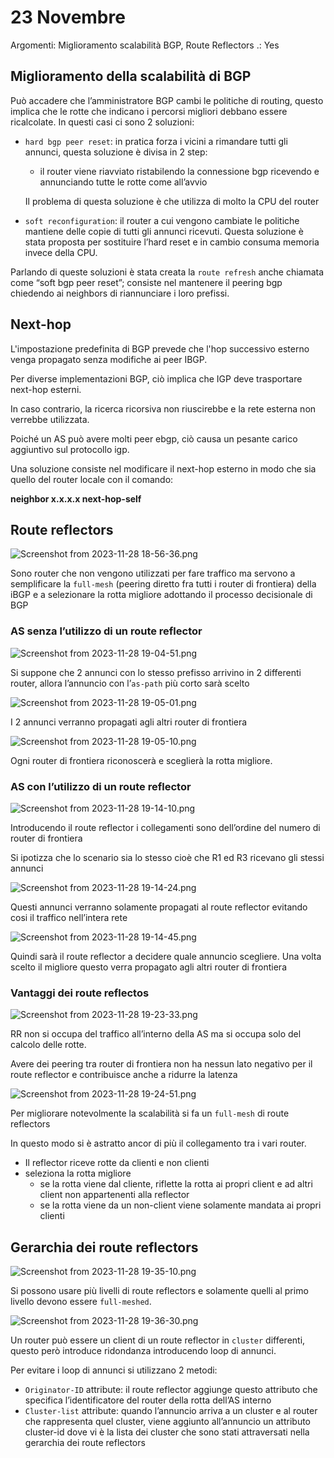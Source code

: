 # 23 Novembre

Argomenti: Miglioramento scalabilità BGP, Route Reflectors
.: Yes

## Miglioramento della scalabilità di BGP

Può accadere che l’amministratore BGP cambi le politiche di routing, questo implica che le rotte che indicano i percorsi migliori debbano essere ricalcolate. In questi casi ci sono 2 soluzioni:

- `hard bgp peer reset`: in pratica forza i vicini a rimandare tutti gli annunci, questa soluzione è divisa in 2 step:
    - il router viene riavviato ristabilendo la connessione bgp ricevendo e annunciando tutte le rotte come all’avvio
    
    Il problema di questa soluzione è che utilizza di molto la CPU del router
    
- `soft reconfiguration`: il router a cui vengono cambiate le politiche mantiene delle copie di tutti gli annunci ricevuti. Questa soluzione è stata proposta per sostituire l’hard reset e in cambio consuma memoria invece della CPU.

Parlando di queste soluzioni è stata creata la `route refresh` anche chiamata come “soft bgp peer reset”; consiste nel mantenere il peering bgp chiedendo ai neighbors di riannunciare i loro prefissi.

## Next-hop

L'impostazione predefinita di BGP prevede che l'hop successivo esterno venga propagato senza modifiche ai peer IBGP.

Per diverse implementazioni BGP, ciò implica che IGP deve trasportare next-hop esterni.

In caso contrario, la ricerca ricorsiva non riuscirebbe e la rete esterna non verrebbe utilizzata.

Poiché un AS può avere molti peer ebgp, ciò causa un pesante carico aggiuntivo sul protocollo igp.

Una soluzione consiste nel modificare il next-hop esterno in modo che sia quello del router locale con il comando:

**neighbor x.x.x.x next-hop-self**

## Route reflectors

![Screenshot from 2023-11-28 18-56-36.png](Screenshot_from_2023-11-28_18-56-36.png)

Sono router che non vengono utilizzati per fare traffico ma servono a semplificare la `full-mesh` (peering diretto fra tutti i router di frontiera) della iBGP e a selezionare la rotta migliore adottando il processo decisionale di BGP

### AS senza l’utilizzo di un route reflector

![Screenshot from 2023-11-28 19-04-51.png](Screenshot_from_2023-11-28_19-04-51.png)

Si suppone che 2 annunci con lo stesso prefisso arrivino in 2 differenti router, allora l’annuncio con l’`as-path` più corto sarà scelto

![Screenshot from 2023-11-28 19-05-01.png](Screenshot_from_2023-11-28_19-05-01.png)

I 2 annunci verranno propagati agli altri router di frontiera

![Screenshot from 2023-11-28 19-05-10.png](Screenshot_from_2023-11-28_19-05-10.png)

Ogni router di frontiera riconoscerà e sceglierà la rotta migliore.

### AS con l’utilizzo di un route reflector

![Screenshot from 2023-11-28 19-14-10.png](Screenshot_from_2023-11-28_19-14-10.png)

Introducendo il route reflector i collegamenti sono dell’ordine del numero di router di frontiera

Si ipotizza che lo scenario sia lo stesso cioè che R1 ed R3 ricevano gli stessi annunci

![Screenshot from 2023-11-28 19-14-24.png](Screenshot_from_2023-11-28_19-14-24.png)

Questi annunci verranno solamente propagati al route reflector evitando cosi il traffico nell’intera rete

![Screenshot from 2023-11-28 19-14-45.png](Screenshot_from_2023-11-28_19-14-45.png)

Quindi sarà il route reflector a decidere quale annuncio scegliere. Una volta scelto il migliore questo verra propagato agli altri router di frontiera

### Vantaggi dei route reflectos

![Screenshot from 2023-11-28 19-23-33.png](Screenshot_from_2023-11-28_19-23-33.png)

RR non si occupa del traffico all’interno della AS ma si occupa solo del calcolo delle rotte.

Avere dei peering tra router di frontiera non ha nessun lato negativo per il route reflector e contribuisce anche a ridurre la latenza

![Screenshot from 2023-11-28 19-24-51.png](Screenshot_from_2023-11-28_19-24-51.png)

Per migliorare notevolmente la scalabilità si fa un `full-mesh` di route reflectors 

In questo modo si è astratto ancor di più il collegamento tra i vari router.

- Il reflector riceve rotte da clienti e non clienti
- seleziona la rotta migliore
    - se la rotta viene dal cliente, riflette la rotta ai propri client e ad altri client non appartenenti alla reflector
    - se la rotta viene da un non-client viene solamente mandata ai propri clienti

## Gerarchia dei route reflectors

![Screenshot from 2023-11-28 19-35-10.png](Screenshot_from_2023-11-28_19-35-10.png)

Si possono usare più livelli di route reflectors e solamente quelli al primo livello devono essere `full-meshed`.

![Screenshot from 2023-11-28 19-36-30.png](Screenshot_from_2023-11-28_19-36-30.png)

Un router può essere un client di un route reflector in `cluster` differenti, questo però introduce ridondanza introducendo loop di annunci.

Per evitare i loop di annunci si utilizzano 2 metodi:

- `Originator-ID` attribute: il route reflector aggiunge questo attributo che specifica l’identificatore del router della rotta dell’AS interno
- `Cluster-list` attribute: quando l’annuncio arriva a un cluster e al router che rappresenta quel cluster, viene aggiunto all’annuncio un attributo cluster-id dove vi è la lista dei cluster che sono stati attraversati nella gerarchia dei route reflectors